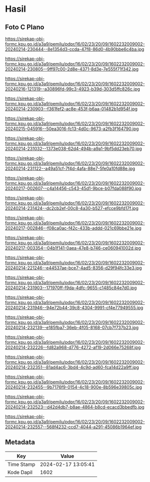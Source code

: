 # Hasil

## Foto C Plano

https://sirekap-obj-formc.kpu.go.id/a3a9/pemilu/pdpr/16/02/23/20/09/1602232009002-20240214-230444--8e1354d3-ccda-47f8-86d0-4b90bbe6c4ba.jpg

https://sirekap-obj-formc.kpu.go.id/a3a9/pemilu/pdpr/16/02/23/20/09/1602232009002-20240214-230805--9ff97c00-2d8e-4371-8d3e-7e555f71f342.jpg

https://sirekap-obj-formc.kpu.go.id/a3a9/pemilu/pdpr/16/02/23/20/09/1602232009002-20240216-121319--a30896fd-99c3-4923-b39d-303d5ffc826c.jpg

https://sirekap-obj-formc.kpu.go.id/a3a9/pemilu/pdpr/16/02/23/20/09/1602232009002-20240214-230903--f361fef2-ac8e-453f-b6aa-01482b1d954f.jpg

https://sirekap-obj-formc.kpu.go.id/a3a9/pemilu/pdpr/16/02/23/20/09/1602232009002-20240215-045916--50ea3016-fc13-4d0c-9673-a2fb3f164790.jpg

https://sirekap-obj-formc.kpu.go.id/a3a9/pemilu/pdpr/16/02/23/20/09/1602232009002-20240214-231032--1373e038-62d4-494b-a9a1-9bf5dd23eb70.jpg

https://sirekap-obj-formc.kpu.go.id/a3a9/pemilu/pdpr/16/02/23/20/09/1602232009002-20240214-231122--a49a51cf-7f4d-4afa-88e7-5fe0a10fd88e.jpg

https://sirekap-obj-formc.kpu.go.id/a3a9/pemilu/pdpr/16/02/23/20/09/1602232009002-20240217-002607--c4a14456-c543-45d1-9bce-b07fda088f90.jpg

https://sirekap-obj-formc.kpu.go.id/a3a9/pemilu/pdpr/16/02/23/20/09/1602232009002-20240214-231424--dc2cb2ef-00c8-4a30-b527-efcce9bfd17f.jpg

https://sirekap-obj-formc.kpu.go.id/a3a9/pemilu/pdpr/16/02/23/20/09/1602232009002-20240217-002846--f08ca0ac-f42c-433b-addd-021c69bbe21e.jpg

https://sirekap-obj-formc.kpu.go.id/a3a9/pemilu/pdpr/16/02/23/20/09/1602232009002-20240217-003354--04b1f141-0aea-47e8-b746-ce060941002d.jpg

https://sirekap-obj-formc.kpu.go.id/a3a9/pemilu/pdpr/16/02/23/20/09/1602232009002-20240214-221246--e44537ae-bce7-4ad5-8356-d29f94fc33e3.jpg

https://sirekap-obj-formc.kpu.go.id/a3a9/pemilu/pdpr/16/02/23/20/09/1602232009002-20240214-231903--171970ff-f9da-4dfc-9655-c1485c84e7d0.jpg

https://sirekap-obj-formc.kpu.go.id/a3a9/pemilu/pdpr/16/02/23/20/09/1602232009002-20240214-231946--94e72b44-39c8-4304-9991-cf4e77949555.jpg

https://sirekap-obj-formc.kpu.go.id/a3a9/pemilu/pdpr/16/02/23/20/09/1602232009002-20240214-232139--e185fba7-36eb-4f05-8168-07cb7f737b23.jpg

https://sirekap-obj-formc.kpu.go.id/a3a9/pemilu/pdpr/16/02/23/20/09/1602232009002-20240214-232226--fd82a968-d776-4272-af19-2d066e75268f.jpg

https://sirekap-obj-formc.kpu.go.id/a3a9/pemilu/pdpr/16/02/23/20/09/1602232009002-20240214-232351--81ad4ac6-3bd4-4c9d-ad60-fca14d22a9ff.jpg

https://sirekap-obj-formc.kpu.go.id/a3a9/pemilu/pdpr/16/02/23/20/09/1602232009002-20240214-232455--9b7176f9-0154-4c18-900e-8b596e39805c.jpg

https://sirekap-obj-formc.kpu.go.id/a3a9/pemilu/pdpr/16/02/23/20/09/1602232009002-20240214-232523--d42d4db7-b8ae-4864-b8cd-ecacd3bbedfb.jpg

https://sirekap-obj-formc.kpu.go.id/a3a9/pemilu/pdpr/16/02/23/20/09/1602232009002-20240214-232557--568f4232-ccd7-4044-a291-45086b1964ef.jpg


## Metadata

| Key        | Value               |
| ---------- | ------------------- |
| Time Stamp | 2024-02-17 13:05:41 |
| Kode Dapil | 1602                |



